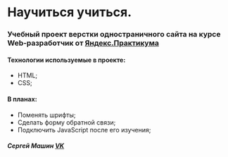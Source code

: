 # **Научиться учиться.** 

### Учебный проект верстки одностраничного сайта на курсе **Web-разработчик** от [Яндекс.Практикума](https://praktikum.yandex.ru) 

#### Технологии используемые в проекте: 
* HTML;
* CSS;

#### В планах: 
* Поменять шрифты;
* Сделать форму обратной связи;
* Подключить JavaScript после его изучения; 
 
##### Сергей Машин [VK](https://vk.com/vanilla64)